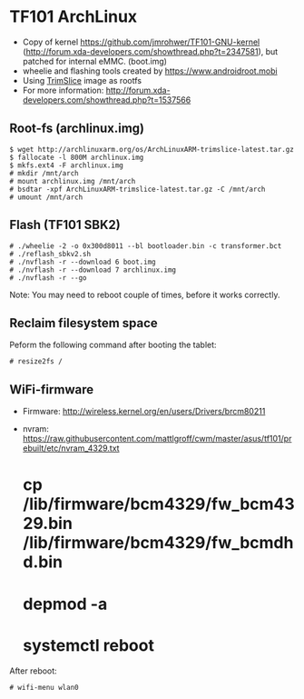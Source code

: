 TF101 ArchLinux
==================

* Copy of kernel https://github.com/jmrohwer/TF101-GNU-kernel (http://forum.xda-developers.com/showthread.php?t=2347581), but patched for internal eMMC. (boot.img)
* wheelie and flashing tools created by https://www.androidroot.mobi
* Using [TrimSlice](http://archlinuxarm.org/platforms/armv7/nvidia/trimslice) image as rootfs
* For more information: http://forum.xda-developers.com/showthread.php?t=1537566

Root-fs (archlinux.img)
-----------

    $ wget http://archlinuxarm.org/os/ArchLinuxARM-trimslice-latest.tar.gz
    $ fallocate -l 800M archlinux.img
    $ mkfs.ext4 -F archlinux.img
    # mkdir /mnt/arch
    # mount archlinux.img /mnt/arch
    # bsdtar -xpf ArchLinuxARM-trimslice-latest.tar.gz -C /mnt/arch
    # umount /mnt/arch

Flash (TF101 SBK2)
-----------

    # ./wheelie -2 -o 0x300d8011 --bl bootloader.bin -c transformer.bct
    # ./reflash_sbkv2.sh
    # ./nvflash -r --download 6 boot.img
    # ./nvflash -r --download 7 archlinux.img
    # ./nvflash -r --go

Note: You may need to reboot couple of times, before it works correctly.

Reclaim filesystem space
-----------
Peform the following command after booting the tablet:

    # resize2fs /

WiFi-firmware
-----------
* Firmware: http://wireless.kernel.org/en/users/Drivers/brcm80211
* nvram: https://raw.githubusercontent.com/mattlgroff/cwm/master/asus/tf101/prebuilt/etc/nvram_4329.txt


    # cp /lib/firmware/bcm4329/fw_bcm4329.bin /lib/firmware/bcm4329/fw_bcmdhd.bin
    # depmod -a
    # systemctl reboot
    
After reboot:

    # wifi-menu wlan0
    
